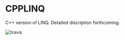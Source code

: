 # CPPLINQ
C++ version of LINQ. Detailed discription forthcoming.

![travis](https://travis-ci.org/RedSpah/CPPLINQ.svg?branch=master)
